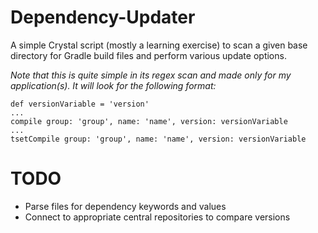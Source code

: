 # Dependency-Updater
A simple Crystal script (mostly a learning exercise) to scan a given base directory
for Gradle build files and perform various update options.

_Note that this is quite simple in its regex scan and made only for my application(s). It will look for the following format:_
```
def versionVariable = 'version'
...
compile group: 'group', name: 'name', version: versionVariable
...
tsetCompile group: 'group', name: 'name', version: versionVariable
```

# TODO
- Parse files for dependency keywords and values
- Connect to appropriate central repositories to compare versions